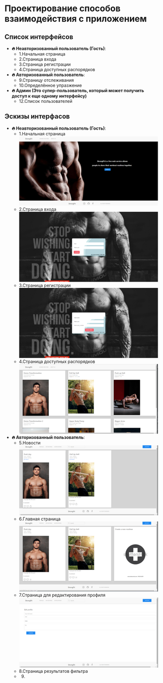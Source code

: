 # Проектирование способов взаимодействия с приложением

## Список интерфейсов 

- **🔥 Неавторизованный пользователь (Гость)**:
    - 1.Начальная страница
    - 2.Страница входа
    - 3.Страница регистрации
    - 4.Страница доступных распорядков
- **🔥 Авторизованный пользователь**:
    - 9.Страницу отслеживания
    - 10.Определённое упразжение
- **🔥 Админ (Это супер-пользователь, который может получить доступ к еще одному интерфейсу)**
    - 12.Список пользователей

## Эскизы интерфасов

- **🔥 Неавторизованный пользователь (Гость)**:
  - 1.Начальная страница
    ![img_3.png](img_3.png)
  - 2.Страница входа
    ![img_1.png](img_1.png)
  - 3.Страница регистрации
    ![img_2.png](img_2.png)
  - 4.Страница доступных распорядков
    ![img_4.png](img_4.png)
- **🔥 Авторизованный пользователь**:
  - 5.Новости
    ![img_5.png](img_5.png)
  - 6.Главная страница
    ![img_6.png](img_6.png)
  - 7.Страница для редактирования профиля
    ![img_7.png](img_7.png)
  - 8.Страница результатов фильтра
  - 9.